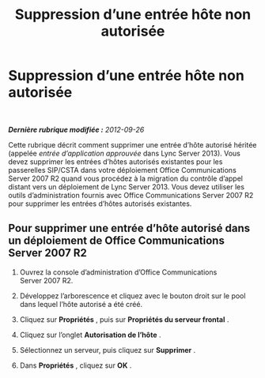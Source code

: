﻿---
title: Suppression d’une entrée hôte non autorisée
TOCTitle: Suppression d’une entrée hôte non autorisée
ms:assetid: 56a04140-347e-4eef-bede-0e858534f71e
ms:mtpsurl: https://technet.microsoft.com/fr-fr/library/JJ204902(v=OCS.15)
ms:contentKeyID: 49297293
ms.date: 05/20/2016
mtps_version: v=OCS.15
ms.translationtype: HT
---

# Suppression d’une entrée hôte non autorisée

 

_**Dernière rubrique modifiée :** 2012-09-26_

Cette rubrique décrit comment supprimer une entrée d’hôte autorisé héritée (appelée *entrée d’application approuvée* dans Lync Server 2013). Vous devez supprimer les entrées d’hôtes autorisés existantes pour les passerelles SIP/CSTA dans votre déploiement Office Communications Server 2007 R2 quand vous procédez à la migration du contrôle d’appel distant vers un déploiement de Lync Server 2013. Vous devez utiliser les outils d’administration fournis avec Office Communications Server 2007 R2 pour supprimer les entrées d’hôtes autorisés existantes.

## Pour supprimer une entrée d’hôte autorisé dans un déploiement de Office Communications Server 2007 R2

1.  Ouvrez la console d’administration d’Office Communications Server 2007 R2.

2.  Développez l’arborescence et cliquez avec le bouton droit sur le pool dans lequel l’hôte autorisé a été créé.

3.  Cliquez sur **Propriétés** , puis sur **Propriétés du serveur frontal** .

4.  Cliquez sur l’onglet **Autorisation de l’hôte** .

5.  Sélectionnez un serveur, puis cliquez sur **Supprimer** .

6.  Dans **Propriétés** , cliquez sur **OK** .

